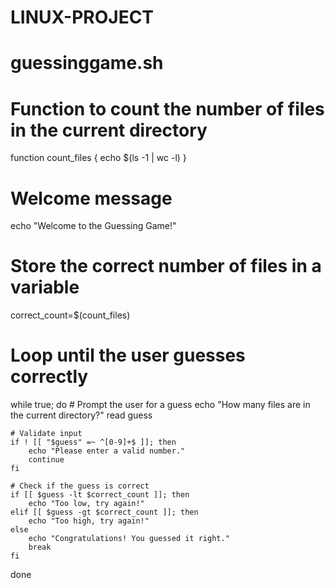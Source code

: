 # LINUX-PROJECT
# guessinggame.sh

# Function to count the number of files in the current directory
function count_files {
    echo $(ls -1 | wc -l)
}

# Welcome message
echo "Welcome to the Guessing Game!"

# Store the correct number of files in a variable
correct_count=$(count_files)

# Loop until the user guesses correctly
while true; do
    # Prompt the user for a guess
    echo "How many files are in the current directory?"
    read guess

    # Validate input
    if ! [[ "$guess" =~ ^[0-9]+$ ]]; then
        echo "Please enter a valid number."
        continue
    fi

    # Check if the guess is correct
    if [[ $guess -lt $correct_count ]]; then
        echo "Too low, try again!"
    elif [[ $guess -gt $correct_count ]]; then
        echo "Too high, try again!"
    else
        echo "Congratulations! You guessed it right."
        break
    fi

done

